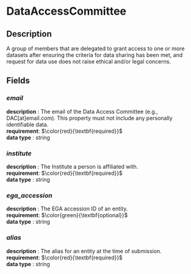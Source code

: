 # DataAccessCommittee

## Description
A group of members that are delegated to grant access to one or more datasets after ensuring the criteria for data sharing has been met,  and request for data use does not raise ethical and/or legal concerns.

## Fields
### ***email***
**description** : The email of the Data Access Committee (e.g., DAC[at]email.com). This property must not include any personally identifiable data.<br>
**requirement**:  $\color{red}{\textbf{required}}$<br> 
**data type** : string <br>
### ***institute***
**description** : The Institute a person is affiliated with.<br>
**requirement**:  $\color{red}{\textbf{required}}$<br> 
**data type** : string <br>
### ***ega_accession***
**description** : The EGA accession ID of an entity.<br>
**requirement**:  $\color{green}{\textbf{optional}}$<br>
**data type** : string <br>
### ***alias***
**description** : The alias for an entity at the time of submission.<br>
**requirement**:  $\color{red}{\textbf{required}}$<br> 
**data type** : string <br>
